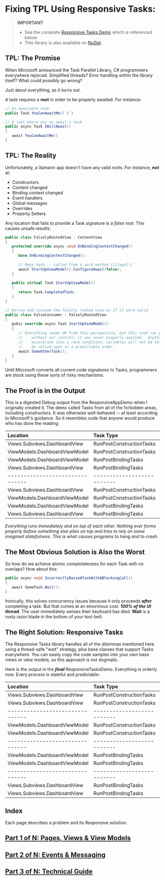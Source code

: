 
# Fixing TPL Using Responsive Tasks:

>**IMPORTANT**
>* See the complete [Responsive Tasks Demo](https://github.com/marcusts/Com.MarcusTS.ResponsiveTasksDemo) which is referenced below.
>* This library is also available on [NuGet](https://www.nuget.org/packages/Com.MarcusTS.ResponsiveTasks).


## TPL: The Promise

When Microsoft announced the Task Parallel Library, C# programmers everywhere rejoiced.  Simplified threads?  Error handling within the library itself?  What could possibly go wrong?

Just about everything, as it turns out.

A task requires a **root** in order to be properly awaited.  For instance:

``` C#
// An awaitable task
public Task YouCanAwaitMe() { }

// A root where you an await a task
public async Task IWillAwait()
{
   await YouCanAwaitMe()
}
```

## TPL: The Reality

Unfortunately, a Xamarin app doesn't have any valid roots.  For instance, ***not*** at:

* Constructors
* Content changed
* Binding context changed
* Event handlers
* Global messages
* Overrides
* Property Setters

Any location that fails to provide a Task signature is a *false root*. This causes unsafe results:

``` C#
public class FalselyRootedView : ContentView
{
   protected override async void OnBindingContextChanged()
   {
      base.OnBindingContextChanged();
      
      // Mega hack -- called from a void method (illegal!)
      await StartUpViewModel().ConfigureAwait(false);
   }
   
   public virtual Task StartUpViewModel()
   {
      return Task.CompletedTask;
   }
}

// Derive and consume the falsely rooted view as if it were valid
public class FalseConsumer : FalselyRootedView
{
   pubic override async Task StartUpViewModel()
   {
      // Everything seems OK from this perspective, but this task can proceed at any time and 
      //    without our control; it was never properly awaited.  Anything relying on it will 
      //    accelerate into a race condition; variables will not be set on time; nothing can 
      //    be relied upon in a predictable order.
      await SomeOtherTask();
   }
}
```

Until Microsoft converts all current code signatures to Tasks, programmers are stuck using these sorts of risky mechanisms.

## The Proof is in the Output

This is a digested Debug output from the ResponsiveAppDemo when I originally created it. The demo called Tasks from all of the forbidden areas, including constructors. It was otherwise well-behaved -- at least according to Microsoft's guidance.  So it resembles code that anyone would produce who has done the reading:

| Location                      | Task Type                | First/Last |
| :---                          | :---                     | :---       |
| Views.Subviews.DashboardView  | RunPostConstructionTasks | FIRST	|
| ViewModels.DashboardViewModel | RunPostConstructionTasks | FIRST	|
| ViewModels.DashboardViewModel | RunPostBindingTasks      | FIRST	|
| Views.Subviews.DashboardView  | RunPostBindingTasks      | FIRST	|
|-------------------------------|--------------------------|------------|
| Views.Subviews.DashboardView  | RunPostConstructionTasks | LAST	|
| ViewModels.DashboardViewModel | RunPostConstructionTasks | LAST	| 
| ViewModels.DashboardViewModel | RunPostBindingTasks      | LAST	| 
| Views.Subviews.DashboardView  | RunPostBindingTasks      | LAST	|

*Everything runs immediately and on top of each other.  Nothing ever forms properly before something else piles on top and tries to rely on some imagined statefulness. This is what causes programs to hang and to crash.*

## The Most Obvious Solution is Also the Worst

So how do we achieve atomic comploleteness for each Task with no overlaps?  How about this:

``` C#
public async void IncorrectlyRaiseATaskWithABlockingCall()
{
   await SomeTask.Wait();
}

```

Ironically, this solves concurrency issues because it only proceeds ***after*** completing a task.  But that comes at an emormous cost: ***100% of the UI thread***. The user immediately senses their keyboard has died. **Wait** is a rusty razor blade in the bottom of your tool-belt.

## The Right Solution: Responsive Tasks

The Responsive Tasks library handles all of the dilemmas mentioned here using a thread-safe "wait" strategy, plus base classes that support Tasks everywhere.  You can easily copy the code samples into your own base views or view models, so this approach is not dogmatic.

Here is the output in the ***final*** ResponsiveTasksDemo. Everything is orderly now.  Every process is stateful and predictable:

| Location                      | Task Type                | First/Last |
| :---                          | :---                     | :---       |
| Views.Subviews.DashboardView  | RunPostConstructionTasks | FIRST	|
| Views.Subviews.DashboardView  | RunPostConstructionTasks | LAST	|
|-------------------------------|--------------------------|------------|
| ViewModels.DashboardViewModel | RunPostConstructionTasks | FIRST	|
| ViewModels.DashboardViewModel | RunPostConstructionTasks | LAST	| 
|-------------------------------|--------------------------|------------|
| ViewModels.DashboardViewModel | RunPostBindingTasks      | FIRST	|
| ViewModels.DashboardViewModel | RunPostBindingTasks      | LAST	| 
|-------------------------------|--------------------------|------------|
| Views.Subviews.DashboardView  | RunPostBindingTasks      | FIRST	|
| Views.Subviews.DashboardView  | RunPostBindingTasks      | LAST	|

## Index

Each page describes a problem and its Responsive solution:

## [Part 1 of N: Pages, Views & View Models](https://github.com/marcusts/Com.MarcusTS.ResponsiveTasksDemo/blob/main/ResponsiveTasksDemo_1.md)
## [Part 2 of N: Events & Messaging](https://github.com/marcusts/Com.MarcusTS.ResponsiveTasksDemo/blob/main/ResponsiveTasksDemo_2.md)
## [Part 3 of N: Technical Guide](https://github.com/marcusts/Com.MarcusTS.ResponsiveTasksDemo/blob/main/ResponsiveTasksDemo_3.md)
